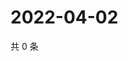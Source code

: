 # 2022-04-02

共 0 条

<!-- BEGIN WEIBO -->
<!-- 最后更新时间 Sat Apr 02 2022 04:16:11 GMT+0800 (China Standard Time) -->

<!-- END WEIBO -->
